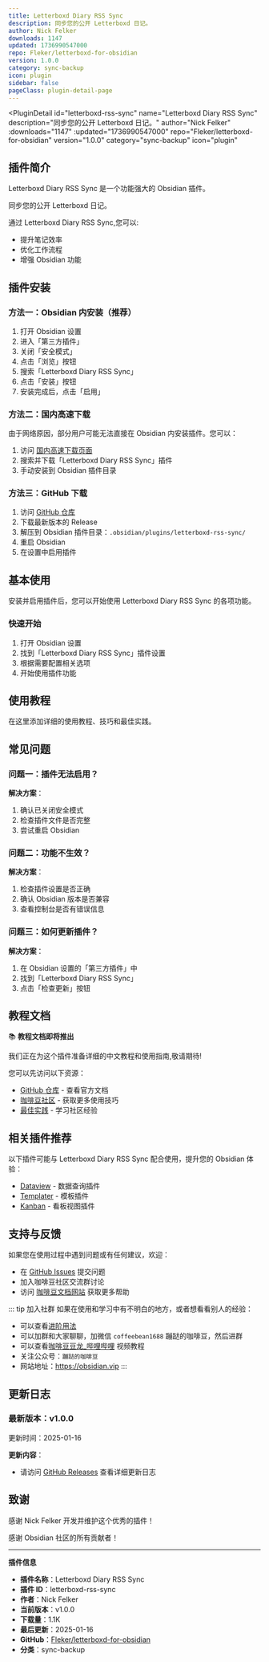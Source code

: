 ```yaml
---
title: Letterboxd Diary RSS Sync
description: 同步您的公开 Letterboxd 日记。
author: Nick Felker
downloads: 1147
updated: 1736990547000
repo: Fleker/letterboxd-for-obsidian
version: 1.0.0
category: sync-backup
icon: plugin
sidebar: false
pageClass: plugin-detail-page
---
```


<PluginDetail
  id="letterboxd-rss-sync"
  name="Letterboxd Diary RSS Sync"
  description="同步您的公开 Letterboxd 日记。"
  author="Nick Felker"
  :downloads="1147"
  :updated="1736990547000"
  repo="Fleker/letterboxd-for-obsidian"
  version="1.0.0"
  category="sync-backup"
  icon="plugin"
>

<!-- AUTO_GENERATED_START -->
## 插件简介

Letterboxd Diary RSS Sync 是一个功能强大的 Obsidian 插件。

同步您的公开 Letterboxd 日记。

通过 Letterboxd Diary RSS Sync,您可以:

- 提升笔记效率
- 优化工作流程
- 增强 Obsidian 功能

<!-- AUTO_GENERATED_END -->

<!-- AUTO_GENERATED_START -->
## 插件安装

### 方法一：Obsidian 内安装（推荐）

1. 打开 Obsidian 设置
2. 进入「第三方插件」
3. 关闭「安全模式」
4. 点击「浏览」按钮
5. 搜索「Letterboxd Diary RSS Sync」
6. 点击「安装」按钮
7. 安装完成后，点击「启用」

### 方法二：国内高速下载

由于网络原因，部分用户可能无法直接在 Obsidian 内安装插件。您可以：

1. 访问 [国内高速下载页面](/zh/documentation/obsidian-plugins-download.html)
2. 搜索并下载「Letterboxd Diary RSS Sync」插件
3. 手动安装到 Obsidian 插件目录

### 方法三：GitHub 下载

1. 访问 [GitHub 仓库](https://github.com/Fleker/letterboxd-for-obsidian)
2. 下载最新版本的 Release
3. 解压到 Obsidian 插件目录：`.obsidian/plugins/letterboxd-rss-sync/`
4. 重启 Obsidian
5. 在设置中启用插件

## 基本使用

安装并启用插件后，您可以开始使用 Letterboxd Diary RSS Sync 的各项功能。

### 快速开始

1. 打开 Obsidian 设置
2. 找到「Letterboxd Diary RSS Sync」插件设置
3. 根据需要配置相关选项
4. 开始使用插件功能

<!-- AUTO_GENERATED_END -->

<!-- CUSTOM_CONTENT_START:tutorial -->
## 使用教程

在这里添加详细的使用教程、技巧和最佳实践。

<!-- CUSTOM_CONTENT_END:tutorial -->

<!-- SHARED_CONTENT_START -->
## 常见问题

### 问题一：插件无法启用？

**解决方案**：
1. 确认已关闭安全模式
2. 检查插件文件是否完整
3. 尝试重启 Obsidian

### 问题二：功能不生效？

**解决方案**：
1. 检查插件设置是否正确
2. 确认 Obsidian 版本是否兼容
3. 查看控制台是否有错误信息

### 问题三：如何更新插件？

**解决方案**：
1. 在 Obsidian 设置的「第三方插件」中
2. 找到「Letterboxd Diary RSS Sync」
3. 点击「检查更新」按钮

## 教程文档

📚 **教程文档即将推出**

我们正在为这个插件准备详细的中文教程和使用指南,敬请期待!

您可以先访问以下资源：
- [GitHub 仓库](https://github.com/Fleker/letterboxd-for-obsidian) - 查看官方文档
- [咖啡豆社区](/zh/bases/) - 获取更多使用技巧
- [最佳实践](/zh/best-practices/) - 学习社区经验

## 相关插件推荐

以下插件可能与 Letterboxd Diary RSS Sync 配合使用，提升您的 Obsidian 体验：

- [Dataview](/zh/plugins/dataview.html) - 数据查询插件
- [Templater](/zh/plugins/templater-obsidian.html) - 模板插件
- [Kanban](/zh/plugins/obsidian-kanban.html) - 看板视图插件

## 支持与反馈

如果您在使用过程中遇到问题或有任何建议，欢迎：

- 在 [GitHub Issues](https://github.com/Fleker/letterboxd-for-obsidian/issues) 提交问题
- 加入咖啡豆社区交流群讨论
- 访问 [咖啡豆文档网站](https://obsidian.vip) 获取更多帮助

::: tip 加入社群
如果在使用和学习中有不明白的地方，或者想看看别人的经验：
- 可以查看[进阶用法](/zh/advanced)
- 可以加群和大家聊聊，加微信 `coffeebean1688` 蹦跶的咖啡豆，然后进群
- 可以查看[咖啡豆豆龙_哔哩哔哩](https://space.bilibili.com/618777356) 视频教程
- 关注公众号：`蹦跶的咖啡豆`
- 网站地址：https://obsidian.vip
:::
<!-- SHARED_CONTENT_END -->

<!-- AUTO_GENERATED_START -->
## 更新日志

### 最新版本：v1.0.0

更新时间：2025-01-16

**更新内容**：
- 请访问 [GitHub Releases](https://github.com/Fleker/letterboxd-for-obsidian/releases) 查看详细更新日志

## 致谢

感谢 Nick Felker 开发并维护这个优秀的插件！

感谢 Obsidian 社区的所有贡献者！

---

**插件信息**
- **插件名称**：Letterboxd Diary RSS Sync
- **插件 ID**：letterboxd-rss-sync
- **作者**：Nick Felker
- **当前版本**：v1.0.0
- **下载量**：1.1K
- **最后更新**：2025-01-16
- **GitHub**：[Fleker/letterboxd-for-obsidian](https://github.com/Fleker/letterboxd-for-obsidian)
- **分类**：sync-backup
<!-- AUTO_GENERATED_END -->

</PluginDetail>

